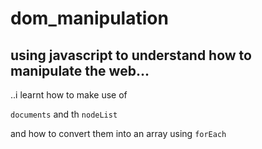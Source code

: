 # dom_manipulation


## using javascript to understand how to manipulate the web... 


..i learnt how to make use of 

`documents`
 and th `nodeList`

 and how to convert them into an array using `forEach`


 
